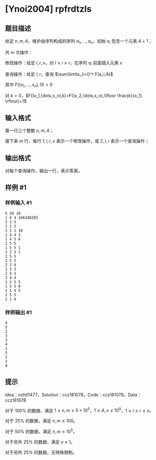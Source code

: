 # [Ynoi2004] rpfrdtzls

## 题目描述

给定 $n,m,A$，维护由序列构成的序列 $a_1,\dots,a_n$，初始 $a_i$ 包含一个元素 $A+1$；

共 $m$ 次操作：

修改操作：给定 $l,r,x$，对 $l\le i\le r$，在序列 $a_i$ 前面插入元素 $x$

查询操作：给定 $l,r$，查询 $\sum\limits_{i=l}^r F(a_i,A)$

其中 $F((x_1,\dots,x_n),0)=0$

对 $k>0$，$F((x_1,\dots,x_n),k)=F((x_2,\dots,x_n),\lfloor \frac{k}{x_1} \rfloor)+1$

### 

## 输入格式

第一行三个整数 $n,m,A$；

接下来 $m$ 行，每行 $1,l,r,x$ 表示一个修改操作，或 $2,l,r$ 表示一个查询操作；

## 输出格式

对每个查询操作，输出一行，表示答案。

## 样例 #1

### 样例输入 #1
```
5 20 10
1 4 4 166348285
2 2 5
2 1 5
1 1 2 10
1 4 4 3
1 4 5 6
2 5 5
1 5 5 1
1 2 3 1
2 5 5
2 5 5
2 3 4
2 3 3
2 4 5
2 4 4
1 2 5 5
1 5 5 9
1 1 4 5
2 5 5
2 1 4
```

### 样例输出 #1

```
4
5
2
3
3
4
2
5
2
2
8
```

## 提示

Idea：nzhtl1477，Solution：ccz181078，Code：ccz181078，Data：ccz181078

对于 $100\%$ 的数据，满足 $1\le n,m\le 5\times 10^5$，$1\le A,x\le 10^9$，$1\le l\le r\le n$。

对于 $25\%$ 的数据，满足 $n,m\le 100$。

对于 $50\%$ 的数据，满足 $n,m\le 10^5$。

对于另外 $25\%$ 的数据，满足 $x\ne 1$。

对于另外 $25\%$ 的数据，无特殊限制。
